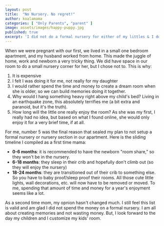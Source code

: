 ```yaml
---
layout: post
title:  "No Nursery. No regret!"
author: koalamama
categories: [ "Only Parents", "parent" ]
image: assets/images/happy-puppy.jpg
published: true
excerpt: 'I did not do a formal nursery for either of my littles & I do not regret it!'
---
```



When we were pregnant with our first, we lived in a small one bedroom apartment, and my husband worked from home. This made the juggle of home, work and newborn a very tricky thing. We did have space in our room to do a small nursery corner for her, but I chose not to. This is why:

1. It is expensive 
2. I felt I was doing it for me, not really for my daughter
3. I would rather spend the time and money to create a dream room when she is older, so we can build memories doing it together. 
4. Why would I hang something heavy right above my child's bed? Living in an earthquake zone, this absolutely terrifies me (a bit extra and paranoid, but it's the truth).
5. How long will the little one really enjoy the room? As she was my first, I really had no idea, but based on what I found online, she would only enjoy it for a very brief time, if at all.

For me, number 5 was the final reason that sealed my plan to not setup a formal nursery or nursery section in our apartment. Here is the sliding timeline I compiled as a first time mama:

- **0-6 months**: it is recommended to have the newborn "room share," so they won't be in the nursery. 
- **6-18 months**: they sleep in their crib and hopefully don't climb out (so they will enjoy the nursery)
- **18-24 months**: they are transitioned out of their crib to something else. So you have to baby proof/sleep proof their rooms. All those cute little lights, wall decorations, etc. will now have to be removed or moved. To me, spending that amount of time and money for a year's enjoyment seems like a lot. 


As a second time mom, my opnion hasn't changed much. I still feel this list is valid and am glad I did not spend the money on a formal nursery. I am all about creating memories and not wasting money. But, I look forward to the day my children and I customize my kids' room.